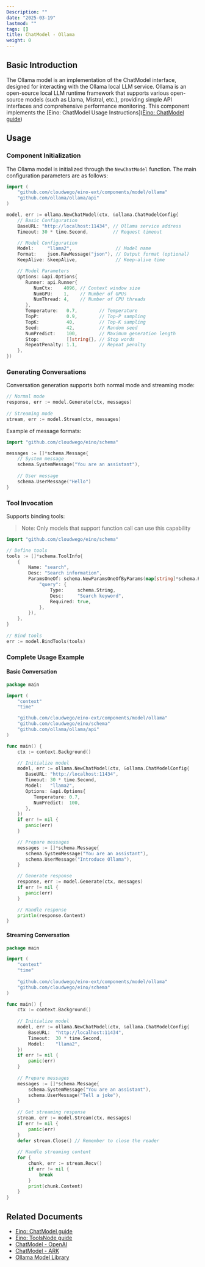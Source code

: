 ```yaml
---
Description: ""
date: "2025-03-19"
lastmod: ""
tags: []
title: ChatModel - Ollama
weight: 0
---
```


## **Basic Introduction**

The Ollama model is an implementation of the ChatModel interface, designed for interacting with the Ollama local LLM service. Ollama is an open-source local LLM runtime framework that supports various open-source models (such as Llama, Mistral, etc.), providing simple API interfaces and comprehensive performance monitoring. This component implements the [Eino: ChatModel Usage Instructions]([Eino: ChatModel guide](/docs/eino/core_modules/components/chat_model_guide))

## **Usage**

### **Component Initialization**

The Ollama model is initialized through the `NewChatModel` function. The main configuration parameters are as follows:

```go
import (
    "github.com/cloudwego/eino-ext/components/model/ollama"
    "github.com/ollama/ollama/api"
)

model, err := ollama.NewChatModel(ctx, &ollama.ChatModelConfig{
    // Basic Configuration
    BaseURL: "http://localhost:11434", // Ollama service address
    Timeout: 30 * time.Second,         // Request timeout

    // Model Configuration
    Model:     "llama2",                // Model name
    Format:    json.RawMessage("json"), // Output format (optional)
    KeepAlive: &keepAlive,              // Keep-alive time

    // Model Parameters
    Options: &api.Options{
       Runner: api.Runner{
          NumCtx:    4096, // Context window size
          NumGPU:    1,    // Number of GPUs
          NumThread: 4,    // Number of CPU threads
       },
       Temperature:   0.7,        // Temperature
       TopP:          0.9,        // Top-P sampling
       TopK:          40,         // Top-K sampling
       Seed:          42,         // Random seed
       NumPredict:    100,        // Maximum generation length
       Stop:          []string{}, // Stop words
       RepeatPenalty: 1.1,        // Repeat penalty
    },
})
```

### **Generating Conversations**

Conversation generation supports both normal mode and streaming mode:

```go
// Normal mode
response, err := model.Generate(ctx, messages)
    
// Streaming mode
stream, err := model.Stream(ctx, messages)
```

Example of message formats:

```go
import "github.com/cloudwego/eino/schema"

messages := []*schema.Message{
    // System message
    schema.SystemMessage("You are an assistant"),
        
    // User message
    schema.UserMessage("Hello")
}
```

### **Tool Invocation**

Supports binding tools:

> Note: Only models that support function call can use this capability

```go
import "github.com/cloudwego/eino/schema"

// Define tools
tools := []*schema.ToolInfo{
    {
        Name: "search",
        Desc: "Search information",
        ParamsOneOf: schema.NewParamsOneOfByParams(map[string]*schema.ParameterInfo{
            "query": {
                Type:     schema.String,
                Desc:     "Search keyword",
                Required: true,
            },
        }),
    },
}
    
// Bind tools
err := model.BindTools(tools)
```

### **Complete Usage Example**

#### **Basic Conversation**

```go
package main

import (
    "context"
    "time"

    "github.com/cloudwego/eino-ext/components/model/ollama"
    "github.com/cloudwego/eino/schema"
    "github.com/ollama/ollama/api"
)

func main() {
    ctx := context.Background()

    // Initialize model
    model, err := ollama.NewChatModel(ctx, &ollama.ChatModelConfig{
       BaseURL: "http://localhost:11434",
       Timeout: 30 * time.Second,
       Model:   "llama2",
       Options: &api.Options{
          Temperature: 0.7,
          NumPredict:  100,
       },
    })
    if err != nil {
       panic(err)
    }

    // Prepare messages
    messages := []*schema.Message{
       schema.SystemMessage("You are an assistant"),
       schema.UserMessage("Introduce Ollama"),
    }

    // Generate response
    response, err := model.Generate(ctx, messages)
    if err != nil {
       panic(err)
    }

    // Handle response
    println(response.Content)
}
```

#### **Streaming Conversation**

```go
package main

import (
    "context"
    "time"
    
    "github.com/cloudwego/eino-ext/components/model/ollama"
    "github.com/cloudwego/eino/schema"
)

func main() {
    ctx := context.Background()
    
    // Initialize model
    model, err := ollama.NewChatModel(ctx, &ollama.ChatModelConfig{
        BaseURL:  "http://localhost:11434",
        Timeout:  30 * time.Second,
        Model:    "llama2",
    })
    if err != nil {
        panic(err)
    }
    
    // Prepare messages
    messages := []*schema.Message{
        schema.SystemMessage("You are an assistant"),
        schema.UserMessage("Tell a joke"),
    }
    
    // Get streaming response
    stream, err := model.Stream(ctx, messages)
    if err != nil {
        panic(err)
    }
    defer stream.Close() // Remember to close the reader
    
    // Handle streaming content
    for {
        chunk, err := stream.Recv()
        if err != nil {
            break
        }
        print(chunk.Content)
    }
}
```

## **Related Documents**

- [Eino: ChatModel guide](/docs/eino/core_modules/components/chat_model_guide)
- [Eino: ToolsNode guide](/docs/eino/core_modules/components/tools_node_guide)
- [ChatModel - OpenAI](/docs/eino/ecosystem_integration/chat_model/chat_model_openai)
- [ChatModel - ARK](/docs/eino/ecosystem_integration/chat_model/chat_model_ark)
- [Ollama Model Library](https://ollama.ai/library)
